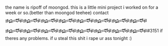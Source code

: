 the name is ripoff of moongod. this is a little mini project i worked on for a week or so.(better than moongod teehee)
contact 𒈙𒈙𒈙𒈙𒈙𒈙𒈙𒈙𒈙𒈙𒈙𒈙𒈙𒈙𒈙𒈙#3151 if theres any problems.
if u steal this shit i rape ur ass tonight :)
